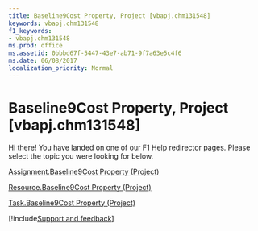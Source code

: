 ```yaml
---
title: Baseline9Cost Property, Project [vbapj.chm131548]
keywords: vbapj.chm131548
f1_keywords:
- vbapj.chm131548
ms.prod: office
ms.assetid: 0bbbd67f-5447-43e7-ab71-9f7a63e5c4f6
ms.date: 06/08/2017
localization_priority: Normal
---
```



# Baseline9Cost Property, Project [vbapj.chm131548]

Hi there! You have landed on one of our F1 Help redirector pages. Please select the topic you were looking for below.

[Assignment.Baseline9Cost Property (Project)](https://msdn.microsoft.com/library/fbcd0b8e-e153-6e1e-efa4-877dca6d70c0%28Office.15%29.aspx)

[Resource.Baseline9Cost Property (Project)](https://msdn.microsoft.com/library/6604632e-6c3e-614a-873d-60aac5eab1f9%28Office.15%29.aspx)

[Task.Baseline9Cost Property (Project)](https://msdn.microsoft.com/library/1ef92314-0830-0984-2f45-c17fade88dc2%28Office.15%29.aspx)

[!include[Support and feedback](~/includes/feedback-boilerplate.md)]